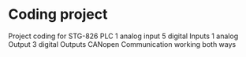 # Coding project
Project coding for STG-826 PLC
1 analog input
5 digital Inputs
1 analog Output
3 digital Outputs
CANopen Communication working both ways
